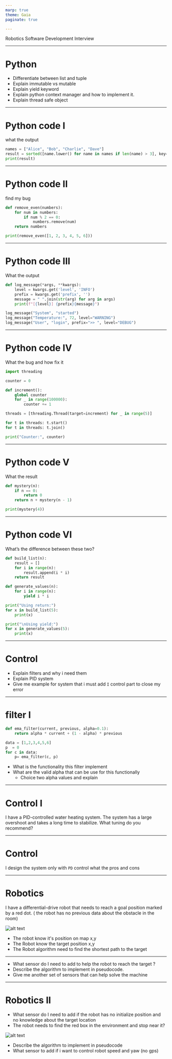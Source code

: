 ```yaml
---
marp: true
theme: Gaia
paginate: true

---
```


Robotics Software Development Interview

---
# Python

- Differentiate between list and tuple
- Explain immutable vs mutable
- Explain yield keyword 
- Explain python context manager and how to implement it.
- Explain thread safe object
  
---

# Python code I

what the output

```python
names = ["Alice", "Bob", "Charlie", "Dave"]
result = sorted([name.lower() for name in names if len(name) > 3], key=lambda x: x[-1])
print(result)
```

---

# Python code II

find my bug

```python
def remove_even(numbers):
    for num in numbers:
        if num % 2 == 0:
            numbers.remove(num)
    return numbers

print(remove_even([1, 2, 3, 4, 5, 6]))
```

---

# Python code III

What the output

```python
def log_message(*args, **kwargs):
    level = kwargs.get('level', 'INFO')
    prefix = kwargs.get('prefix', '')
    message = " ".join(str(arg) for arg in args)
    print(f"[{level}] {prefix}{message}")

log_message("System", "started")
log_message("Temperature:", 72, level="WARNING")
log_message("User", "login", prefix=">> ", level="DEBUG")
```

---

# Python code IV

What the bug and how fix it

```python
import threading

counter = 0

def increment():
    global counter
    for _ in range(100000):
        counter += 1

threads = [threading.Thread(target=increment) for _ in range(5)]

for t in threads: t.start()
for t in threads: t.join()

print("Counter:", counter)

```

---

# Python code V

What the result

```python
def mystery(n):
    if n == 0:
        return 0
    return n + mystery(n - 1)

print(mystery(4))
```

---

# Python code VI

What’s the difference between these two?

```python
def build_list(n):
    result = []
    for i in range(n):
        result.append(i * i)
    return result

def generate_values(n):
    for i in range(n):
        yield i * i

print("Using return:")
for x in build_list(5):
    print(x)

print("\nUsing yield:")
for x in generate_values(5):
    print(x)
```

---

# Control
- Explain filters and why i need them
- Explain PID system
- Give me example for system that i must add `I` control part to close my error

---

# filter I

```python
def ema_filter(current, previous, alpha=0.1):
    return alpha * current + (1 - alpha) * previous

data = [1,2,3,4,5,6]
p  = 0
for c in data:
    p= ema_filter(c, p)
```

- What is the functionality this filter implement
- What are the valid alpha that can be use for this functionally
    - Choice two alpha values and explain 



---

# Control I

I have a PID-controlled water heating system. 
The system has a large overshoot and takes a long time to stabilize. What tuning do you recommend?

---

# Control 

I design the system only with `PD` control what the pros and cons

---

# Robotics

I have a differential-drive robot that needs to reach a goal position marked by a red dot.
( the robot has no previous data about the obstacle in the room)

![alt text](bug0.png)

- The robot know it's position on map x,y
- The Robot know the target position x,y 
- The Robot algorithm need to find the shortest path to the target

---

- What sensor do I need to add to help the robot to reach the target ?
- Describe the algorithm to implement in pseudocode.
- Give me another set of sensors that can help solve the machine

---

# Robotics II

- What sensor do I need to add if the robot has no initialize position and no knowledge about the target location
- The robot needs to find the red box in the environment and stop near it?

![alt text](red_box.png)

- Describe the algorithm to implement in pseudocode
- What sensor to add if i want to control robot speed and yaw (no gps)

